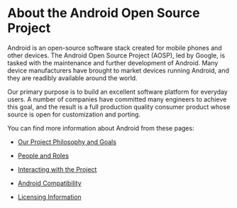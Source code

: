 <!--
   Copyright 2010 The Android Open Source Project 

   Licensed under the Apache License, Version 2.0 (the "License"); 
   you may not use this file except in compliance with the License.
   You may obtain a copy of the License at

       http://www.apache.org/licenses/LICENSE-2.0

   Unless required by applicable law or agreed to in writing, software
   distributed under the License is distributed on an "AS IS" BASIS,
   WITHOUT WARRANTIES OR CONDITIONS OF ANY KIND, either express or implied.
   See the License for the specific language governing permissions and
   limitations under the License.
-->

# About the Android Open Source Project #

Android is an open-source software stack created for mobile phones and
other devices.  The Android Open Source Project (AOSP), led by Google, is
tasked with the maintenance and further development of Android. Many device
manufacturers have brought to market devices running Android, and they are
readibly available around the world.

Our primary purpose is to build an excellent software platform for everyday
users. A number of companies have committed many engineers to achieve this
goal, and the result is a full production quality consumer product whose
source is open for customization and porting.

You can find more information about Android from these pages:

- [Our Project Philosophy and Goals](philosophy.html)

- [People and Roles](/source/roles.html)

- [Interacting with the Project](/source/index.html)

- [Android Compatibility](/compatibility/index.html)

- [Licensing Information](/source/licenses.html)

